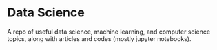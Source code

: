 # Data Science
A repo of useful data science, machine learning, and computer science topics, along with articles and codes (mostly jupyter notebooks).
